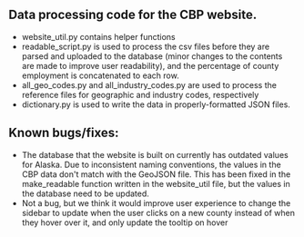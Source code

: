 ## Data processing code for the CBP website.
- website_util.py contains helper functions
- readable_script.py is used to process the csv files before they are parsed and uploaded to the database (minor changes to the contents are made to improve user readability), and the percentage of county employment is concatenated to each row.
- all_geo_codes.py and all_industry_codes.py are used to process the reference files for geographic and industry codes, respectively
- dictionary.py is used to write the data in properly-formatted JSON files.


## Known bugs/fixes:
- The database that the website is built on currently has outdated values for Alaska. Due to inconsistent naming conventions, the values in the CBP data don't match with the GeoJSON file. This has been fixed in the make_readable function written in the website_util file, but the values in the database need to be updated.
- Not a bug, but we think it would improve user experience to change the sidebar to update when the user clicks on a new county instead of when they hover over it, and only update the tooltip on hover
